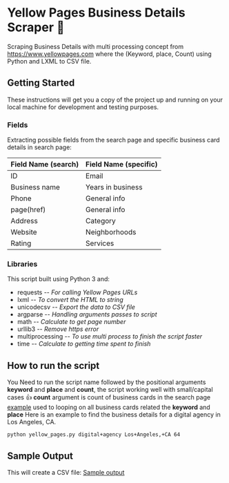 # Yellow Pages Business Details Scraper :rocket:
Scraping Business Details with multi processing concept from https://www.yellowpages.com where the (Keyword, place, Count) using Python and LXML to CSV file.

## Getting Started
These instructions will get you a copy of the project up and running on your local machine for development and testing purposes.

### Fields
Extracting possible fields from the search page and specific business card details in search page:

| Field Name (search) | Field Name (specific) |
| ------------- | ------------- |
| ID | Email  |
| Business name | Years in business  |
| Phone | General info  |
| page(href) | General info  |
| Address | Category  |
| Website | Neighborhoods  |
| Rating | Services  |

### Libraries
This script built using Python 3 and:

- requests -- *For calling Yellow Pages URLs*
- lxml -- *To convert the HTML to string*
- unicodecsv -- *Export the data to CSV file*
- argparse -- *Handling arguments passes to script*
- math -- *Calculate to get page number*
- urllib3 -- *Remove https error*
- multiprocessing -- *To use multi process to finish the script faster*
- time -- *Calculate to getting time spent to finish*

## How to run the script
You Need to run the script name followed by the positional arguments **keyword** and **place** and **count**, the script working well with small/capital cases :+1:
**count** argument is count of business cards in the search page [example](https://www.screencast.com/t/0taqV55C8mB) used to looping on all business cards related the **keyword** and **place**
Here is an example to find the business details for a digital agency in Los Angeles, CA.

```
python yellow_pages.py digital+agency Los+Angeles,+CA 64
```

## Sample Output
This will create a CSV file:
[Sample output](https://raw.githubusercontent.com/abdelrhman-m27/yellowpages-scraper/master/digital+agency-Los+Angeles,+CA.csv)
